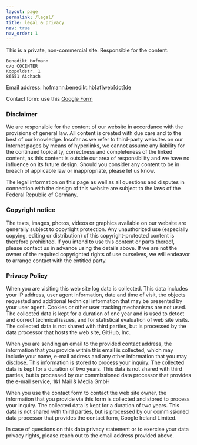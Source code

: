 ```yaml
---
layout: page
permalink: /legal/
title: legal & privacy
nav: true
nav_order: 1
---
```


<!-- _pages/publications.md -->

This is a private, non-commercial site. Responsible for the content:

```
Benedikt Hofmann
c/o COCENTER
Koppoldstr. 1
86551 Aichach
```

Email address: hofmann.benedikt.hb[at]web[dot]de

Contact form: use this [Google Form](https://docs.google.com/forms/d/e/1FAIpQLSc9iNxYckyyd_LKAy4Di2l2SRCEni1SXrKrbxC3-CrS_QTLow/formResponse)

### Disclaimer

We are responsible for the content of our website in accordance with the
provisions of general law. All content is created with due care and to the best
of our knowledge. Insofar as we refer to third-party websites on our Internet
pages by means of hyperlinks, we cannot assume any liability for the continued
topicality, correctness and completeness of the linked content, as this content
is outside our area of responsibility and we have no influence on its future design.
Should you consider any content to be in breach of applicable law or inappropriate,
please let us know.

The legal information on this page as well as all questions and disputes in
connection with the design of this website are subject to the laws of the
Federal Republic of Germany.

### Copyright notice

The texts, images, photos, videos or graphics available on our website are
generally subject to copyright protection. Any unauthorized use (especially
copying, editing or distribution) of this copyright-protected content is
therefore prohibited. If you intend to use this content or parts thereof, please
contact us in advance using the details above. If we are not the owner of the
required copyrighted rights of use ourselves, we will endeavor to arrange
contact with the entitled party.

### Privacy Policy

When you are visiting this web site log data is collected. This data includes
your IP address, user agent information, date and time of visit, the objects
requested and additional technical information that may be presented by your
user agent. Cookies or other user tracking mechanisms are not used. The
collected data is kept for a duration of one year and is used to detect and
correct technical issues, and for statistical evaluation of web site visits.
The collected data is not shared with third parties, but is processed by the
data processor that hosts the web site, GitHub, Inc.

When you are sending an email to the provided contact address, the information
that you provide within this email is collected, which may include your name,
e-mail address and any other information that you may disclose. This information
is stored to process your inquiry. The collected data is kept for a duration of
two years. This data is not shared with third parties, but is processed by our
commissioned data processor that provides the e-mail service, 1&1 Mail & Media
GmbH

When you use the contact form to contact the web site owner, the information
that you provide via this form is collected and stored to process your inquiry.
The collected data is kept for a duration of two years. This data is not shared
with third parties, but is processed by our commissioned data processor that
provides the contact form, Google Ireland Limited.

In case of questions on this data privacy statement or to exercise your data
privacy rights, please reach out to the email address provided above.

